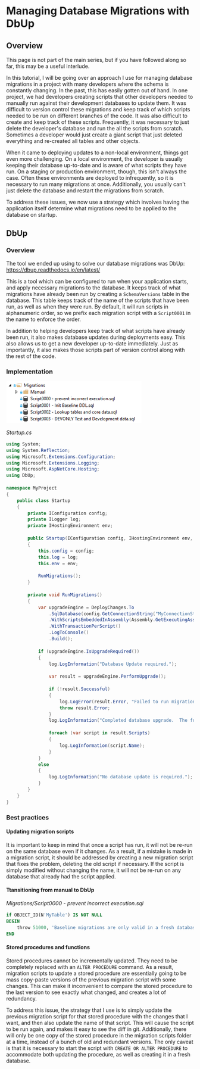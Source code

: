 # Managing Database Migrations with DbUp

## Overview

This page is not part of the main series, but if you have followed along so far, this may be a useful interlude.

In this tutorial, I will be going over an approach I use for managing database migrations in a project with many developers where the schema is constantly changing.  In the past, this has easily gotten out of hand.  In one project, we had developers creating scripts that other developers needed to manually run against their development databases to update them.  It was difficult to version control these migrations and keep track of which scripts needed to be run on different branches of the code.  It was also difficult to create and keep track of these scripts.  Frequently, it was necessary to just delete the developer's database and run the all the scripts from scratch.  Sometimes a developer would just create a giant script that just deleted everything and re-created all tables and other objects.

When it came to deploying updates to a non-local environment, things got even more challenging.  On a local environment, the developer is usually keeping their database up-to-date and is aware of what scripts they have run.  On a staging or production environment, though, this isn't always the case.  Often these environments are deployed to infrequently, so it is necessary to run many migrations at once.  Additionally, you usually can't just delete the database and restart the migrations from scratch.

To address these issues, we now use a strategy which involves having the application itself determine what migrations need to be applied to the database on startup.

## DbUp

### Overview

The tool we ended up using to solve our database migrations was DbUp: https://dbup.readthedocs.io/en/latest/

This is a tool which can be configured to run when your application starts, and apply necessary migrations to the database.  It keeps track of what migrations have already been run by creating a `SchemaVersions` table in the database.  This table keeps track of the name of the scripts that have been run, as well as when they were run.  By default, it will run scripts in alphanumeric order, so we prefix each migration script with a `Script0001` in the name to enforce the order.

In addition to helping developers keep track of what scripts have already been run, it also makes database updates during deployments easy.  This also allows us to get a new developer up-to-date immediately.  Just as importantly, it also makes those scripts part of version control along with the rest of the code.

### Implementation

![image.png](/.attachments/image-5773bcfb-fcc4-4a32-99b0-78d3b6e51143.png)

_Startup.cs_
```cs
using System;
using System.Reflection;
using Microsoft.Extensions.Configuration;
using Microsoft.Extensions.Logging;
using Microsoft.AspNetCore.Hosting;
using DbUp;

namespace MyProject
{
	public class Startup
	{
		private IConfiguration config;
		private ILogger log;
		private IHostingEnvironment env;

		public Startup(IConfiguration config, IHostingEnvironment env, ILogger<Startup> log)
		{
			this.config = config;
			this.log = log;
			this.env = env;

			RunMigrations();
		}

		private void RunMigrations()
		{
			var upgradeEngine = DeployChanges.To
				.SqlDatabase(config.GetConnectionString("MyConnectionString"))
				.WithScriptsEmbeddedInAssembly(Assembly.GetExecutingAssembly(), (string s) => s.StartsWith("MyProject.Migrations.Script") && (env.IsDevelopment() || !s.Contains("DEVONLY")))
				.WithTransactionPerScript()
				.LogToConsole()
				.Build();

			if (upgradeEngine.IsUpgradeRequired())
			{
				log.LogInformation("Database Update required.");

				var result = upgradeEngine.PerformUpgrade();

				if (!result.Successful)
				{
					log.LogError(result.Error, "Failed to run migrations due to an error executing the sql scripts.");
					throw result.Error;
				}
				log.LogInformation("Completed database upgrade.  The following scripts were executed:");

				foreach (var script in result.Scripts)
				{
					log.LogInformation(script.Name);
				}
			}
			else
			{
				log.LogInformation("No database update is required.");
			}
		}
	}
}
```

### Best practices

#### Updating migration scripts

It is important to keep in mind that once a script has run, it will not be re-run on the same database even if it changes.  As a result, if a mistake is made in a migration script, it should be addressed by creating a new migration script that fixes the problem, deleting the old script if necessary.  If the script is simply modified without changing the name, it will not be re-run on any database that already had the script applied.

#### Ttansitioning from manual to DbUp

_Migrations\/Script0000 - prevent incorrect execution.sql_
```sql
if OBJECT_ID(N'MyTable') IS NOT NULL
BEGIN
	throw 51000, 'Baseline migrations are only valid in a fresh database, but it was detected that other migrations have already run.  You must either (1) reset the database or (2) manually insert script names into the SchemaVersions table to skip them.', 1
END
```

#### Stored procedures and functions

Stored procedures cannot be incrementally updated.  They need to be completely replaced with an `ALTER PROCEDURE` command.  As a result, migration scripts to update a stored procedure are essentially going to be mass copy-paste versions of the previous migration script with some changes.  This can make it inconvenient to compare the stored procedure to the last version to see exactly what changed, and creates a lot of redundancy.

To address this issue, the strategy that I use is to simply update the previous migration script for that stored procedure with the changes that I want, and then also update the name of that script.  This will cause the script to be run again, and makes it easy to see the diff in git.  Additionally, there will only be one copy of the stored procedure in the migration scripts folder at a time, instead of a bunch of old and redundant versions.  The only caveat is that it is necessary to start the script with `CREATE OR ALTER PROCEDURE` to accommodate both updating the procedure, as well as creating it in a fresh database.